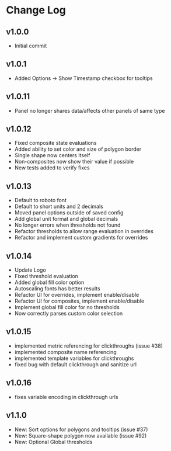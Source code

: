# Change Log

## v1.0.0
- Initial commit
## v1.0.1
- Added Options -> Show Timestamp checkbox for tooltips
## v1.0.11
- Panel no longer shares data/affects other panels of same type
## v1.0.12
- Fixed composite state evaluations
- Added ability to set color and size of polygon border
- Single shape now centers itself
- Non-composites now show their value if possible
- New tests added to verify fixes
## v1.0.13
- Default to roboto font
- Default to short units and 2 decimals
- Moved panel options outside of saved config
- Add global unit format and global decimals
- No longer errors when thresholds not found
- Refactor thresholds to allow range evaluation in overrides
- Refactor and implement custom gradients for overrides
## v1.0.14
- Update Logo
- Fixed threshold evaluation
- Added global fill color option
- Autoscaling fonts has better results
- Refactor UI for overrides, implement enable/disable
- Refactor UI for composites, implement enable/disable
- Implement global fill color for no thresholds
- Now correctly parses custom color selection
## v1.0.15
- implemented metric referencing for clickthroughs (issue #38)
- implemented composite name referencing
- implemented template variables for clickthroughs
- fixed bug with default clickthrough and sanitize url
## v1.0.16
- fixes variable encoding in clickthrough urls
## v1.1.0
- New: Sort options for polygons and tooltips (issue #37)
- New: Square-shape polygon now available (issue #92)
- New: Optional Global thresholds
